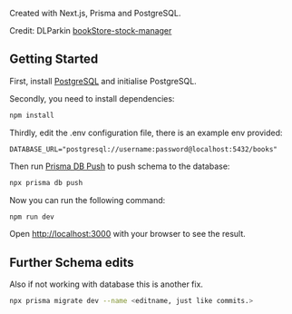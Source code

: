 Created with Next.js, Prisma and PostgreSQL.

Credit: DLParkin [bookStore-stock-manager](https://github.com/DLParkin/bookStore-stock-manager)


## Getting Started

First, install [PostgreSQL](https://www.postgresql.org/) and initialise PostgreSQL.

Secondly, you need to install dependencies:

```bash
npm install
```

Thirdly, edit the .env configuration file, there is an example env provided:

```
DATABASE_URL="postgresql://username:password@localhost:5432/books"
```

Then run [Prisma DB Push](https://www.prisma.io/docs/reference/api-reference/command-reference#db-push) to push schema to the database:

```bash
npx prisma db push
```

Now you can run the following command:

```bash
npm run dev
```

Open [http://localhost:3000](http://localhost:3000) with your browser to see the result.

## Further Schema edits


Also if not working with database this is another fix.

```bash
npx prisma migrate dev --name <editname, just like commits.>
```